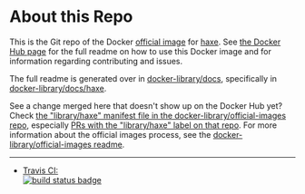 # About this Repo

This is the Git repo of the Docker [official image](https://docs.docker.com/docker-hub/official_repos/) for [haxe](https://hub.docker.com/r/haxe/haxe/). See [the Docker Hub page](https://hub.docker.com/r/haxe/haxe/) for the full readme on how to use this Docker image and for information regarding contributing and issues.

The full readme is generated over in [docker-library/docs](https://github.com/docker-library/docs), specifically in [docker-library/docs/haxe](https://github.com/docker-library/docs/tree/master/haxe).

See a change merged here that doesn't show up on the Docker Hub yet? Check [the "library/haxe" manifest file in the docker-library/official-images repo](https://github.com/docker-library/official-images/blob/master/library/haxe), especially [PRs with the "library/haxe" label on that repo](https://github.com/docker-library/official-images/labels/library%2Fhaxe). For more information about the official images process, see the [docker-library/official-images readme](https://github.com/docker-library/official-images/blob/master/README.md).

---

-	[Travis CI:  
	![build status badge](https://img.shields.io/travis/HaxeFoundation/docker-library-haxe/master.svg)](https://travis-ci.org/HaxeFoundation/docker-library-haxe/branches)

<!-- THIS FILE IS GENERATED BY https://github.com/docker-library/docs/blob/master/generate-repo-stub-readme.sh -->
